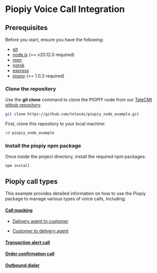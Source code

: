 # Piopiy Voice Call Integration

## Prerequisites

Before you start, ensure you have the following:

- <a href="https://git-scm.com/" target="_blank">git</a>
- <a href="https://nodejs.org/en/" target="_blank">node.js</a> (>= v20.12.0 required)
- <a href="https://www.npmjs.com/" target="_blank">npm</a>
- <a href="https://ngrok.com/" target="_blank">ngrok</a>
- <a href="https://www.npmjs.com/package/express" target="_blank">express</a>
- <a href="https://www.npmjs.com/package/piopiy" target="_blank">piopiy</a> (>= 1.0.3 required)

### Clone the repository

Use the **git clone** command to clone the PIOPIY node from our <a href="https://github.com/telecmi/piopiy_node_example" target="_blank">TeleCMI github repository</a>.

```bash
git clone https://github.com/telecmi/piopiy_node_example.git
```

First, clone this repository to your local machine:

```sh
cd piopiy_node_example
```

### Install the piopiy npm package

Once inside the project directory, install the required npm packages:

```sh
npm install
```

## Piopiy call types

This example provides detailed information on how to use the Piopiy package to manage various types of voice calls, including:

#### [Call masking](/call_masking)

- [Delivery agent to customer](/call_masking/delivery_agent_to_customer.md)

- [Customer to delivery agent](/call_masking/customer_to_delivery_agent.md)

#### [Transaction alert call](/transaction_alert_call/README.md)

#### [Order confirmation call](/order_confirmation_call/README.md)

#### [Outbound dialer](/outbound_dialer/dialer.js)